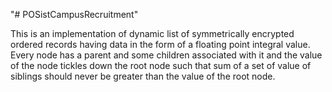 "# POSistCampusRecruitment" 

This is an implementation of dynamic list of symmetrically encrypted ordered records having data in the form of a floating point integral value. Every node has a parent and some children associated with it and the value of the node tickles down the root node such that sum of a set of value of siblings should never be greater than the value of the root node.
